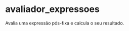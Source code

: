 avaliador_expressoes
====================

Avalia uma expressão pós-fixa e calcula o seu resultado.
